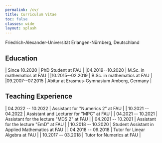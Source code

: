 ```yaml
---
permalink: /cv/
title: Curriculum Vitae
toc: false
classes: wide
layout: splash
---
```

Friedrich-Alexander-Universität Erlangen-Nürnberg, Deutschland

## Education

| Since 10.2020    | PhD Student at FAU                          |
|04.2019--10.2020  | M.Sc. in mathematics at FAU                 |
|10.2015--02.2019  | B.Sc. in mathematics at FAU                 |
|09.2007--07.2015  | Abitur at Erasmus-Gymnasium Amberg, Germany |

## Teaching Experience

| 04.2022 -- 10.2022 | Assistant for "Numerics 2" at FAU               |
| 10.2021 -- 04.2022 | Assistant and Lecturer for "MPC" at FAU         |
| 04.2021 -- 10.2021 | Assistant for the lecture "MDS 2" at FAU        |
| 04.2021 -- 10.2021 | Assistant for the lecture "EmD" at FAU          |
| 10.2018 -- 10.2020 | Student Assistant in Applied Mathematics at FAU |
| 04.2018 -- 09.2018 | Tutor for Linear Algebra at FAU                 |
| 10.2017 -- 03.2018 | Tutor for Numerics at FAU                       |
